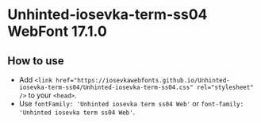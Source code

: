 # Unhinted-iosevka-term-ss04 WebFont 17.1.0

## How to use

- Add `<link href="https://iosevkawebfonts.github.io/Unhinted-iosevka-term-ss04/Unhinted-iosevka-term-ss04.css" rel="stylesheet" />` to your `<head>`.
- Use `fontFamily: 'Unhinted iosevka term ss04 Web'` or `font-family: 'Unhinted iosevka term ss04 Web'`.
